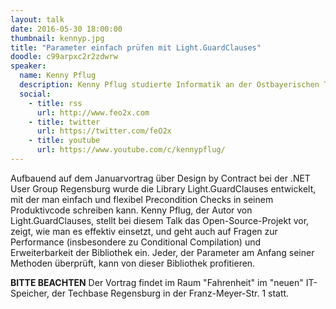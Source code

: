 ```yaml
---
layout: talk
date: 2016-05-30 18:00:00
thumbnail: kennyp.jpg
title: "Parameter einfach prüfen mit Light.GuardClauses"
doodle: c99arpxc2r2zdwrw
speaker:
  name: Kenny Pflug
  description: Kenny Pflug studierte Informatik an der Ostbayerischen Technischen Hochschule Regensburg und ist aktuell Promovend und wissenschaftlicher Mitarbeiter am Universitätsklinikum Regensburg. Dort erforscht er User Interface Konzepte für mobile Medizinapplikationen. Er ist besonders interessiert an den Themengebieten User Experience und User Interface Design, OOP und OOD, Softwarearchitektur, Clean Code sowie Automatisiertes Testen.
  social:
    - title: rss
      url: http://www.feo2x.com
    - title: twitter
      url: https://twitter.com/feO2x
    - title: youtube
      url: https://www.youtube.com/c/kennypflug/
---
```

Aufbauend auf dem Januarvortrag über Design by Contract bei der .NET User Group Regensburg wurde die Library Light.GuardClauses entwickelt, mit der man einfach und flexibel Precondition Checks in seinem Produktivcode schreiben kann. Kenny Pflug, der Autor von Light.GuardClauses, stellt bei diesem Talk das Open-Source-Projekt vor, zeigt, wie man es effektiv einsetzt, und geht auch auf Fragen zur Performance (insbesondere zu Conditional Compilation) und Erweiterbarkeit der Bibliothek ein. Jeder, der Parameter am Anfang seiner Methoden überprüft, kann von dieser Bibliothek profitieren.

**BITTE BEACHTEN** Der Vortrag findet im Raum "Fahrenheit" im "neuen" IT-Speicher, der Techbase Regensburg in der Franz-Meyer-Str. 1 statt.
